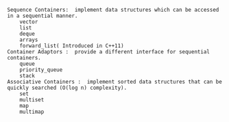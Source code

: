 
    Sequence Containers:  implement data structures which can be accessed in a sequential manner.
        vector
        list
        deque
        arrays
        forward_list( Introduced in C++11)
    Container Adaptors :  provide a different interface for sequential containers.
        queue
        priority_queue
        stack
    Associative Containers :  implement sorted data structures that can be quickly searched (O(log n) complexity).
        set
        multiset
        map
        multimap
